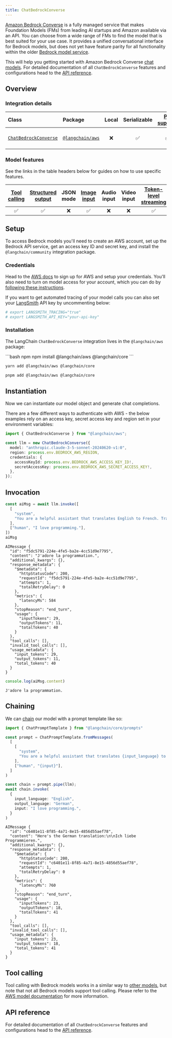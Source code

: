 ```yaml
---
title: ChatBedrockConverse
---
```


[Amazon Bedrock Converse](https://docs.aws.amazon.com/bedrock/latest/APIReference/API_runtime_Converse.html) is a fully managed service that makes Foundation Models (FMs) from leading AI startups and Amazon available via an API. You can choose from a wide range of FMs to find the model that is best suited for your use case. It provides a unified conversational interface for Bedrock models, but does not yet have feature parity for all functionality within the older [Bedrock model service](/oss/integrations/chat/bedrock).

This will help you getting started with Amazon Bedrock Converse [chat models](/oss/concepts/chat_models). For detailed documentation of all `ChatBedrockConverse` features and configurations head to the [API reference](https://api.js.langchain.com/classes/langchain_aws.ChatBedrockConverse.html).

## Overview

### Integration details

| Class | Package | Local | Serializable | [PY support](https://python.langchain.com/docs/integrations/chat/bedrock/#beta-bedrock-converse-api) | Package downloads | Package latest |
| :--- | :--- | :---: | :---: |  :---: | :---: | :---: |
| [`ChatBedrockConverse`](https://api.js.langchain.com/classes/langchain_aws.ChatBedrockConverse.html) | [`@langchain/aws`](https://npmjs.com/@langchain/aws) | ❌ | ✅ | ✅ | ![NPM - Downloads](https://img.shields.io/npm/dm/@langchain/aws?style=flat-square&label=%20&) | ![NPM - Version](https://img.shields.io/npm/v/@langchain/aws?style=flat-square&label=%20&) |

### Model features

See the links in the table headers below for guides on how to use specific features.

| [Tool calling](/oss/how-to/tool_calling) | [Structured output](/oss/how-to/structured_output/) | JSON mode | [Image input](/oss/how-to/multimodal_inputs/) | Audio input | Video input | [Token-level streaming](/oss/how-to/chat_streaming/) | [Token usage](/oss/how-to/chat_token_usage_tracking/) | [Logprobs](/oss/how-to/logprobs/) |
| :---: | :---: | :---: | :---: |  :---: | :---: | :---: | :---: | :---: |
| ✅ | ✅ | ❌ | ✅ | ❌ | ❌ | ✅ | ✅ | ❌ |

## Setup

To access Bedrock models you'll need to create an AWS account, set up the Bedrock API service, get an access key ID and secret key, and install the `@langchain/community` integration package.

### Credentials

Head to the [AWS docs](https://docs.aws.amazon.com/bedrock/latest/userguide/getting-started.html) to sign up for AWS and setup your credentials. You'll also need to turn on model access for your account, which you can do by [following these instructions](https://docs.aws.amazon.com/bedrock/latest/userguide/model-access.html).

If you want to get automated tracing of your model calls you can also set your [LangSmith](https://docs.smith.langchain.com/) API key by uncommenting below:

```bash
# export LANGSMITH_TRACING="true"
# export LANGSMITH_API_KEY="your-api-key"
```

### Installation

The LangChain `ChatBedrockConverse` integration lives in the `@langchain/aws` package:

<CodeGroup>
```bash npm
npm install @langchain/aws @langchain/core
```

```bash yarn
yarn add @langchain/aws @langchain/core
```

```bash pnpm
pnpm add @langchain/aws @langchain/core
```
</CodeGroup>

## Instantiation

Now we can instantiate our model object and generate chat completions.

There are a few different ways to authenticate with AWS - the below examples rely on an access key, secret access key and region set in your environment variables:

```typescript
import { ChatBedrockConverse } from "@langchain/aws";

const llm = new ChatBedrockConverse({
  model: "anthropic.claude-3-5-sonnet-20240620-v1:0",
  region: process.env.BEDROCK_AWS_REGION,
  credentials: {
    accessKeyId: process.env.BEDROCK_AWS_ACCESS_KEY_ID!,
    secretAccessKey: process.env.BEDROCK_AWS_SECRET_ACCESS_KEY!,
  },
});
```

## Invocation

```typescript
const aiMsg = await llm.invoke([
  [
    "system",
    "You are a helpful assistant that translates English to French. Translate the user sentence.",
  ],
  ["human", "I love programming."],
])
aiMsg
```

```output
AIMessage {
  "id": "f5dc5791-224e-4fe5-ba2e-4cc51d9e7795",
  "content": "J'adore la programmation.",
  "additional_kwargs": {},
  "response_metadata": {
    "$metadata": {
      "httpStatusCode": 200,
      "requestId": "f5dc5791-224e-4fe5-ba2e-4cc51d9e7795",
      "attempts": 1,
      "totalRetryDelay": 0
    },
    "metrics": {
      "latencyMs": 584
    },
    "stopReason": "end_turn",
    "usage": {
      "inputTokens": 29,
      "outputTokens": 11,
      "totalTokens": 40
    }
  },
  "tool_calls": [],
  "invalid_tool_calls": [],
  "usage_metadata": {
    "input_tokens": 29,
    "output_tokens": 11,
    "total_tokens": 40
  }
}
```

```typescript
console.log(aiMsg.content)
```

```output
J'adore la programmation.
```

## Chaining

We can [chain](/oss/how-to/sequence/) our model with a prompt template like so:

```typescript
import { ChatPromptTemplate } from "@langchain/core/prompts"

const prompt = ChatPromptTemplate.fromMessages(
  [
    [
      "system",
      "You are a helpful assistant that translates {input_language} to {output_language}.",
    ],
    ["human", "{input}"],
  ]
)

const chain = prompt.pipe(llm);
await chain.invoke(
  {
    input_language: "English",
    output_language: "German",
    input: "I love programming.",
  }
)
```

```output
AIMessage {
  "id": "c6401e11-8f85-4a71-8e15-4856d55aef78",
  "content": "Here's the German translation:\n\nIch liebe Programmieren.",
  "additional_kwargs": {},
  "response_metadata": {
    "$metadata": {
      "httpStatusCode": 200,
      "requestId": "c6401e11-8f85-4a71-8e15-4856d55aef78",
      "attempts": 1,
      "totalRetryDelay": 0
    },
    "metrics": {
      "latencyMs": 760
    },
    "stopReason": "end_turn",
    "usage": {
      "inputTokens": 23,
      "outputTokens": 18,
      "totalTokens": 41
    }
  },
  "tool_calls": [],
  "invalid_tool_calls": [],
  "usage_metadata": {
    "input_tokens": 23,
    "output_tokens": 18,
    "total_tokens": 41
  }
}
```

## Tool calling

Tool calling with Bedrock models works in a similar way to [other models](/oss/how-to/tool_calling), but note that not all Bedrock models support tool calling. Please refer to the [AWS model documentation](https://docs.aws.amazon.com/bedrock/latest/APIReference/welcome.html) for more information.

## API reference

For detailed documentation of all `ChatBedrockConverse` features and configurations head to the [API reference](https://api.js.langchain.com/classes/langchain_aws.ChatBedrockConverse.html).
